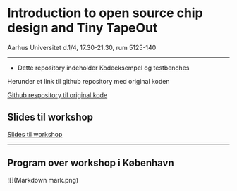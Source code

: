 # Introduction to open source chip design and Tiny TapeOut

 Aarhus Universitet d.1/4, 17.30-21.30, rum 5125-140
 
---

* Dette repository indeholder Kodeeksempel og testbenches

Herunder et link til github repository med original koden

[Github respository til original kode](https://github.com/Gurusatwik/PWM-Generator)

## Slides til workshop
[Slides til workshop](https://1drv.ms/p/s!AlPHw4nTEbc6pfRCYrTPNJEeWBVsMQ?e=jDJ7dZ)

---

## Program over workshop i København
![](Markdown mark.png)
